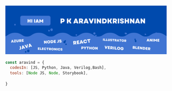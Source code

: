 ![alt text](img/banner.png)


```javascript
const aravind = {
  codesIn: [JS, Python, Java, Verilog,Bash],
  tools: [Node JS, Node, Storybook],

}
```

